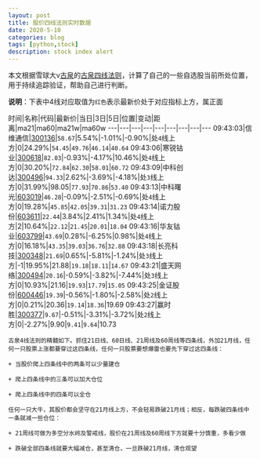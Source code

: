```yaml
---
layout: post
title: 股价四线法则实时数据
date: 2020-5-10
categories: blog
tags: [python,stock]
description: stock index alert
---
```



本文根据雪球大v[古泉](https://xueqiu.com/u/7148646888)的[古泉四线法则](https://xueqiu.com/7148646888/130498192)，计算了自己的一些自选股当前所处位置，用于持续追踪验证，帮助自己进行判断。

**说明**：下表中4线对应取值为`红色`表示最新价处于对应指标上方，属正面

时间|名称|代码|最新价|当日|3日|5日|位置|变动|距离|ma21|ma60|ma21w|ma60w
---|---|---|---|---|---|---|---|---
09:43:03|信维通信|[300136](https://xueqiu.com/S/SZ300136)|`58.67`|5.54%|-1.01%|-0.90%|处`4`线上方|0|24.29%|`54.45`|`49.76`|`46.14`|`40.64`
09:43:06|寒锐钴业|[300618](https://xueqiu.com/S/SZ300618)|`82.03`|-0.93%|-4.17%|10.46%|处`4`线上方|0|30.20%|`72.84`|`62.30`|`58.01`|`60.72`
09:43:09|中科创达|[300496](https://xueqiu.com/S/SZ300496)|`94.33`|2.62%|-3.69%|-4.18%|处`3`线上方|0|31.99%|98.05|`77.93`|`70.86`|`53.40`
09:43:13|中科曙光|[603019](https://xueqiu.com/S/SH603019)|`46.28`|-0.09%|-2.51%|-0.69%|处`4`线上方|0|19.28%|`45.85`|`42.05`|`39.31`|`31.23`
09:43:14|诺力股份|[603611](https://xueqiu.com/S/SH603611)|`22.44`|3.84%|2.41%|1.34%|处`4`线上方|2|10.64%|`22.12`|`21.45`|`20.01`|`18.04`
09:43:16|华友钴业|[603799](https://xueqiu.com/S/SH603799)|`43.69`|0.28%|-6.25%|0.98%|处`4`线上方|0|16.18%|`43.35`|`39.03`|`36.76`|`32.88`
09:43:18|长亮科技|[300348](https://xueqiu.com/S/SZ300348)|`21.69`|0.65%|-5.81%|-1.24%|处`3`线上方|-1|19.95%|21.88|`19.18`|`18.11`|`14.67`
09:43:21|盛天网络|[300494](https://xueqiu.com/S/SZ300494)|`20.16`|-0.59%|-3.82%|-7.44%|处`3`线上方|0|10.93%|21.16|`19.93`|`17.79`|`15.05`
09:43:25|金证股份|[600446](https://xueqiu.com/S/SH600446)|`19.39`|-0.56%|-1.80%|-2.58%|处`2`线上方|0|0.21%|20.36|`19.14`|`18.36`|19.69
09:43:27|赢时胜|[300377](https://xueqiu.com/S/SZ300377)|`9.67`|-0.51%|-3.31%|-3.72%|处`2`线上方|0|-2.27%|9.90|`9.41`|`9.64`|10.73

```
古泉4线法则的精髓如下。抓住21日线、60日线、21周线及60周线等四条线，外加21月线，任何一只股票上涨都要穿过这四条线，任何一只股票要想爆雷也要先下穿过这四条线：

+ 当股价爬上四条线中的两条可以少量建仓

+ 爬上四条线中的三条可以加大仓位

+ 爬上四条线中的四条可以全仓

任何一只大牛，其股价都会坚守在21月线上方，不会轻易跌破21月线；相反，每跌破四条线中一条就减一些仓位：

+ 21周线可做为多空分水岭及警戒线，股价在21周线及60周线下方就要十分慎重，多看少做

+ 跌破全部四条线就要大幅减仓，甚至清仓，一旦跌破21月线，清仓观望
```